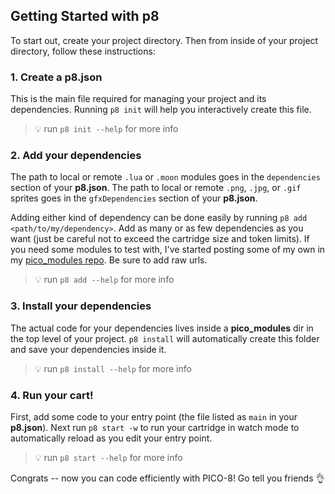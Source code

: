 Getting Started with p8
-----------------------

To start out, create your project directory. Then from inside of your project directory, follow these instructions:

### 1. Create a p8.json

This is the main file required for managing your project and its dependencies. Running `p8 init` will help you interactively create this file.
> 💡 run ```p8 init --help``` for more info

### 2. Add your dependencies

The path to local or remote `.lua` or `.moon` modules goes in the `dependencies` section of your **p8.json**. The path to local or remote `.png`, `.jpg`, or `.gif` sprites goes in the `gfxDependencies` section of your **p8.json**.

Adding either kind of dependency can be done easily by running `p8 add <path/to/my/dependency>`. Add as many or as few dependencies as you want (just be careful not to exceed the cartridge size and token limits). If you need some modules to test with, I've started posting some of my own in my [pico_modules repo](https://github.com/jozanza/pico_modules). Be sure to add raw urls.
> 💡 run ```p8 add --help``` for more info

### 3. Install your dependencies

The actual code for your dependencies lives inside a **pico_modules** dir in the top level of your project. `p8 install` will automatically create this folder and save your dependencies inside it.
> 💡 run ```p8 install --help``` for more info

### 4. Run your cart!

First, add some code to your entry point (the file listed as `main` in your **p8.json**).
Next run `p8 start -w` to run your cartridge in watch mode to automatically reload as you edit your entry point.
> 💡 run ```p8 start --help``` for more info

Congrats -- now you can code efficiently with PICO-8! Go tell you friends 👌
